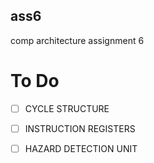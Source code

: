 ## ass6
comp architecture assignment 6
 
# To Do
-[ ] CYCLE STRUCTURE 

-[ ] INSTRUCTION REGISTERS

-[ ] HAZARD DETECTION UNIT
